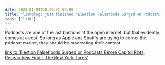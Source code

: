 ```yaml
---
date: 2022-01-04T20:20:21-05:00
title: "linkblog: just finished 'Election Falsehoods Surged on Podcasts Before Capitol Riots, Researchers Find - The New York Times'"
tags: ["link"]
---
```

Podcasts are one of the last bastions of the open internet, but that evidently comes at a cost. So long as Apple and Spotify are trying to corner the podcast market, they should be moderating their content.
 
[link to 'Election Falsehoods Surged on Podcasts Before Capitol Riots, Researchers Find - The New York Times'](https://www.nytimes.com/2022/01/04/technology/apple-google-spotify-podcast-election-misinformation.html)

